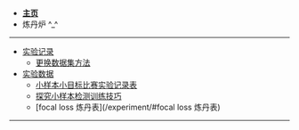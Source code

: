 <!-- docs/_sidebar.md -->
<!-- <link rel="stylesheet" href="//cdn.jsdelivr.net/npm/docsify/themes/dark.css"> -->

*  **[主页](/)**  
* 炼丹炉 ^_^

---

  * [实验记录](/experiment/#实验记录)  
    * [更换数据集方法](/experiment/#更换数据集方法)  
  * [实验数据](/experiment/#实验数据)  
    * [小样本小目标比赛实验记录表](/experiment/#小样本小目标比赛实验记录表)  
    * [探究小样本检测训练技巧](/experiment/#探究小样本检测训练技巧)  
    * [focal loss 炼丹表](/experiment/#focal loss 炼丹表)  

---

